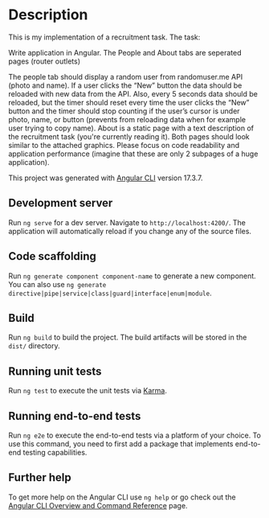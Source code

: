 # Description

This is my implementation of a recruitment task. The task:

Write application in Angular. The People and About tabs are seperated pages (router outlets)

The people tab should display a random user from randomuser.me API (photo and name). If a user clicks the “New” button the data should be reloaded with new data from the API. Also, every 5 seconds data should be reloaded, but the timer should reset every time the user clicks the “New” button and the timer should stop counting if the user’s cursor is under photo, name, or button (prevents from reloading data when for example user trying to copy name).
About is a static page with a text description of the recruitment task (you're currently reading it).
Both pages should look similar to the attached graphics. Please focus on code readability and application performance (imagine that these are only 2 subpages of a huge application).

This project was generated with [Angular CLI](https://github.com/angular/angular-cli) version 17.3.7.

## Development server

Run `ng serve` for a dev server. Navigate to `http://localhost:4200/`. The application will automatically reload if you change any of the source files.

## Code scaffolding

Run `ng generate component component-name` to generate a new component. You can also use `ng generate directive|pipe|service|class|guard|interface|enum|module`.

## Build

Run `ng build` to build the project. The build artifacts will be stored in the `dist/` directory.

## Running unit tests

Run `ng test` to execute the unit tests via [Karma](https://karma-runner.github.io).

## Running end-to-end tests

Run `ng e2e` to execute the end-to-end tests via a platform of your choice. To use this command, you need to first add a package that implements end-to-end testing capabilities.

## Further help

To get more help on the Angular CLI use `ng help` or go check out the [Angular CLI Overview and Command Reference](https://angular.io/cli) page.
